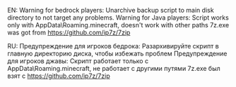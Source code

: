 EN:
Warning for bedrock players:
Unarchive backup script to main disk directory to not target any problems. 
Warning for Java players: Script works only with AppData\Roaming\.minecraft, doesn't work with other paths
7z.exe was got from https://github.com/ip7z/7zip

RU:
Предупреждение для игроков бедрока: Разархивируйте скрипт в главную директорию диска, чтобы избежать проблем
Предупреждение для игроков джавы: Скрипт работает только с AppData\Roaming\.minecraft, не работает с другими путями
7z.exe был взят с https://github.com/ip7z/7zip
